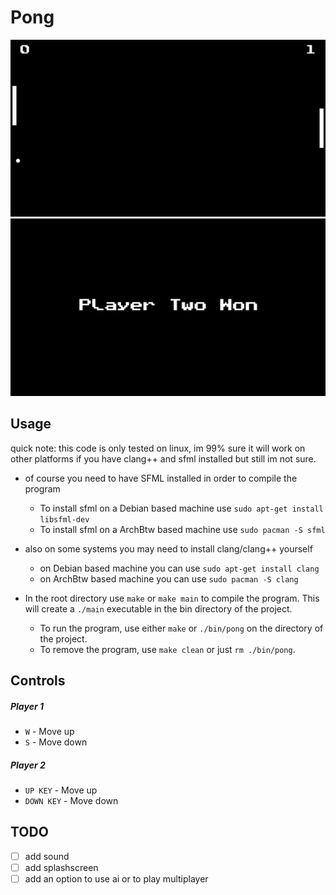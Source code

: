 # Pong
![Game](./Pics/game.png)
![Game](./Pics/won.png)


## Usage
quick note: this code is only tested on linux, im 99% sure it will work on other platforms if you have clang++ and sfml installed but still im not sure.

- of course you need to have SFML installed in order to compile the program
	* To install sfml on a Debian based machine use `sudo apt-get install libsfml-dev`
	* To install sfml on a ArchBtw based machine use `sudo pacman -S sfml`

- also on some systems you may need to install clang/clang++ yourself
	* on Debian based machine you can use `sudo apt-get install clang`
	* on ArchBtw based machine you can use `sudo pacman -S clang`

- In the root directory use `make` or `make main` to compile the program.  This will create a `./main` executable in the bin directory of the project.
	* To run the program, use either `make` or `./bin/pong` on the directory of the project.
	* To remove the program, use `make clean` or just `rm ./bin/pong`.



## Controls
##### Player 1
* `W` - Move up
* `S` - Move down

##### Player 2
* `UP KEY` - Move up
* `DOWN KEY` - Move down

## TODO
- [ ] add sound 
- [ ] add splashscreen
- [ ] add an option to use ai or to play multiplayer
